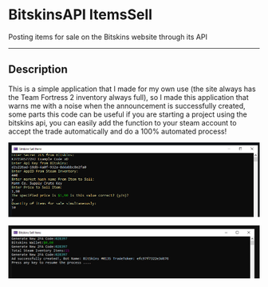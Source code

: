 # BitskinsAPI ItemsSell
Posting items for sale on the Bitskins website through its API

---

## Description


This is a simple application that I made for my own use (the site always has the Team Fortress 2 inventory always full), so I made this application that warns me with a noise when the announcement is successfully created, some parts this code can be useful if you are starting a project using the bitskins api, you can easily add the function to your steam account to accept the trade automatically and do a 100% automated process!


![](Screenshots/Screenshot_1.png)

![](Screenshots/Screenshot_2.png)
